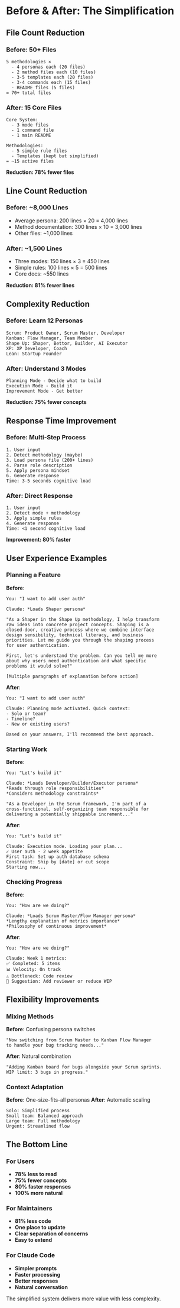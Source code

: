 # Before & After: The Simplification

## File Count Reduction

### Before: 50+ Files

```
5 methodologies ×
  - 4 personas each (20 files)
  - 2 method files each (10 files)
  - 3-5 templates each (20 files)
  - 3-4 commands each (15 files)
  - README files (5 files)
= 70+ total files
```

### After: 15 Core Files

```
Core System:
  - 3 mode files
  - 1 command file
  - 1 main README

Methodologies:
  - 5 simple rule files
  - Templates (kept but simplified)
= ~15 active files
```

**Reduction: 78% fewer files**

## Line Count Reduction

### Before: ~8,000 Lines

- Average persona: 200 lines × 20 = 4,000 lines
- Method documentation: 300 lines × 10 = 3,000 lines
- Other files: ~1,000 lines

### After: ~1,500 Lines

- Three modes: 150 lines × 3 = 450 lines
- Simple rules: 100 lines × 5 = 500 lines
- Core docs: ~550 lines

**Reduction: 81% fewer lines**

## Complexity Reduction

### Before: Learn 12 Personas

```
Scrum: Product Owner, Scrum Master, Developer
Kanban: Flow Manager, Team Member
Shape Up: Shaper, Bettor, Builder, AI Executor
XP: XP Developer, Coach
Lean: Startup Founder
```

### After: Understand 3 Modes

```
Planning Mode - Decide what to build
Execution Mode - Build it
Improvement Mode - Get better
```

**Reduction: 75% fewer concepts**

## Response Time Improvement

### Before: Multi-Step Process

```
1. User input
2. Detect methodology (maybe)
3. Load persona file (200+ lines)
4. Parse role description
5. Apply persona mindset
6. Generate response
Time: 3-5 seconds cognitive load
```

### After: Direct Response

```
1. User input
2. Detect mode + methodology
3. Apply simple rules
4. Generate response
Time: <1 second cognitive load
```

**Improvement: 80% faster**

## User Experience Examples

### Planning a Feature

**Before**:

```
You: "I want to add user auth"

Claude: *Loads Shaper persona*

"As a Shaper in the Shape Up methodology, I help transform
raw ideas into concrete project concepts. Shaping is a
closed-door, creative process where we combine interface
design sensibility, technical literacy, and business
priorities. Let me guide you through the shaping process
for user authentication.

First, let's understand the problem. Can you tell me more
about why users need authentication and what specific
problems it would solve?"

[Multiple paragraphs of explanation before action]
```

**After**:

```
You: "I want to add user auth"

Claude: Planning mode activated. Quick context:
- Solo or team?
- Timeline?
- New or existing users?

Based on your answers, I'll recommend the best approach.
```

### Starting Work

**Before**:

```
You: "Let's build it"

Claude: *Loads Developer/Builder/Executor persona*
*Reads through role responsibilities*
*Considers methodology constraints*

"As a Developer in the Scrum framework, I'm part of a
cross-functional, self-organizing team responsible for
delivering a potentially shippable increment..."
```

**After**:

```
You: "Let's build it"

Claude: Execution mode. Loading your plan...
✓ User auth - 2 week appetite
First task: Set up auth database schema
Constraint: Ship by [date] or cut scope
Starting now...
```

### Checking Progress

**Before**:

```
You: "How are we doing?"

Claude: *Loads Scrum Master/Flow Manager persona*
*Lengthy explanation of metrics importance*
*Philosophy of continuous improvement*
```

**After**:

```
You: "How are we doing?"

Claude: Week 1 metrics:
✅ Completed: 5 items
📊 Velocity: On track
⚠️ Bottleneck: Code review
🎯 Suggestion: Add reviewer or reduce WIP
```

## Flexibility Improvements

### Mixing Methods

**Before**: Confusing persona switches

```
"Now switching from Scrum Master to Kanban Flow Manager
to handle your bug tracking needs..."
```

**After**: Natural combination

```
"Adding Kanban board for bugs alongside your Scrum sprints.
WIP limit: 3 bugs in progress."
```

### Context Adaptation

**Before**: One-size-fits-all personas **After**: Automatic scaling

```
Solo: Simplified process
Small team: Balanced approach
Large team: Full methodology
Urgent: Streamlined flow
```

## The Bottom Line

### For Users

- **78% less to read**
- **75% fewer concepts**
- **80% faster responses**
- **100% more natural**

### For Maintainers

- **81% less code**
- **One place to update**
- **Clear separation of concerns**
- **Easy to extend**

### For Claude Code

- **Simpler prompts**
- **Faster processing**
- **Better responses**
- **Natural conversation**

The simplified system delivers more value with less complexity.
